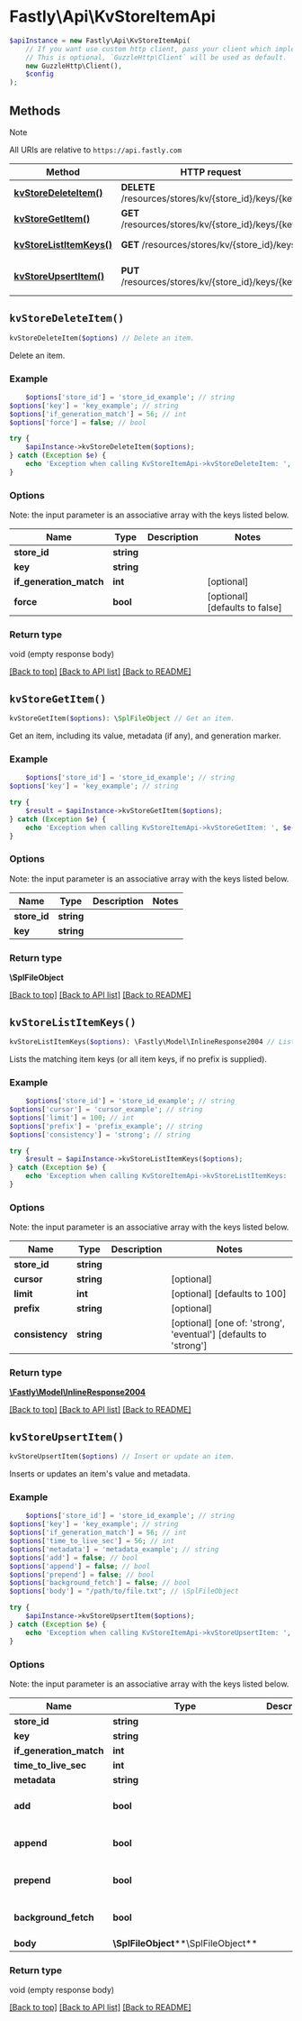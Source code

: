 # Fastly\Api\KvStoreItemApi


```php
$apiInstance = new Fastly\Api\KvStoreItemApi(
    // If you want use custom http client, pass your client which implements `GuzzleHttp\ClientInterface`.
    // This is optional, `GuzzleHttp\Client` will be used as default.
    new GuzzleHttp\Client(),
    $config
);
```

## Methods

> [!NOTE]
> All URIs are relative to `https://api.fastly.com`

Method | HTTP request | Description
------ | ------------ | -----------
[**kvStoreDeleteItem()**](KvStoreItemApi.md#kvStoreDeleteItem) | **DELETE** /resources/stores/kv/{store_id}/keys/{key} | Delete an item.
[**kvStoreGetItem()**](KvStoreItemApi.md#kvStoreGetItem) | **GET** /resources/stores/kv/{store_id}/keys/{key} | Get an item.
[**kvStoreListItemKeys()**](KvStoreItemApi.md#kvStoreListItemKeys) | **GET** /resources/stores/kv/{store_id}/keys | List item keys.
[**kvStoreUpsertItem()**](KvStoreItemApi.md#kvStoreUpsertItem) | **PUT** /resources/stores/kv/{store_id}/keys/{key} | Insert or update an item.


## `kvStoreDeleteItem()`

```php
kvStoreDeleteItem($options) // Delete an item.
```

Delete an item.

### Example
```php
    $options['store_id'] = 'store_id_example'; // string
$options['key'] = 'key_example'; // string
$options['if_generation_match'] = 56; // int
$options['force'] = false; // bool

try {
    $apiInstance->kvStoreDeleteItem($options);
} catch (Exception $e) {
    echo 'Exception when calling KvStoreItemApi->kvStoreDeleteItem: ', $e->getMessage(), PHP_EOL;
}
```

### Options

Note: the input parameter is an associative array with the keys listed below.

Name | Type | Description  | Notes
------------- | ------------- | ------------- | -------------
**store_id** | **string** |  |
**key** | **string** |  |
**if_generation_match** | **int** |  | [optional]
**force** | **bool** |  | [optional] [defaults to false]

### Return type

void (empty response body)

[[Back to top]](#) [[Back to API list]](../../README.md#endpoints)
[[Back to README]](../../README.md)

## `kvStoreGetItem()`

```php
kvStoreGetItem($options): \SplFileObject // Get an item.
```

Get an item, including its value, metadata (if any), and generation marker.

### Example
```php
    $options['store_id'] = 'store_id_example'; // string
$options['key'] = 'key_example'; // string

try {
    $result = $apiInstance->kvStoreGetItem($options);
} catch (Exception $e) {
    echo 'Exception when calling KvStoreItemApi->kvStoreGetItem: ', $e->getMessage(), PHP_EOL;
}
```

### Options

Note: the input parameter is an associative array with the keys listed below.

Name | Type | Description  | Notes
------------- | ------------- | ------------- | -------------
**store_id** | **string** |  |
**key** | **string** |  |

### Return type

**\SplFileObject**

[[Back to top]](#) [[Back to API list]](../../README.md#endpoints)
[[Back to README]](../../README.md)

## `kvStoreListItemKeys()`

```php
kvStoreListItemKeys($options): \Fastly\Model\InlineResponse2004 // List item keys.
```

Lists the matching item keys (or all item keys, if no prefix is supplied).

### Example
```php
    $options['store_id'] = 'store_id_example'; // string
$options['cursor'] = 'cursor_example'; // string
$options['limit'] = 100; // int
$options['prefix'] = 'prefix_example'; // string
$options['consistency'] = 'strong'; // string

try {
    $result = $apiInstance->kvStoreListItemKeys($options);
} catch (Exception $e) {
    echo 'Exception when calling KvStoreItemApi->kvStoreListItemKeys: ', $e->getMessage(), PHP_EOL;
}
```

### Options

Note: the input parameter is an associative array with the keys listed below.

Name | Type | Description  | Notes
------------- | ------------- | ------------- | -------------
**store_id** | **string** |  |
**cursor** | **string** |  | [optional]
**limit** | **int** |  | [optional] [defaults to 100]
**prefix** | **string** |  | [optional]
**consistency** | **string** |  | [optional] [one of: 'strong', 'eventual'] [defaults to 'strong']

### Return type

[**\Fastly\Model\InlineResponse2004**](../Model/InlineResponse2004.md)

[[Back to top]](#) [[Back to API list]](../../README.md#endpoints)
[[Back to README]](../../README.md)

## `kvStoreUpsertItem()`

```php
kvStoreUpsertItem($options) // Insert or update an item.
```

Inserts or updates an item's value and metadata.

### Example
```php
    $options['store_id'] = 'store_id_example'; // string
$options['key'] = 'key_example'; // string
$options['if_generation_match'] = 56; // int
$options['time_to_live_sec'] = 56; // int
$options['metadata'] = 'metadata_example'; // string
$options['add'] = false; // bool
$options['append'] = false; // bool
$options['prepend'] = false; // bool
$options['background_fetch'] = false; // bool
$options['body'] = "/path/to/file.txt"; // \SplFileObject

try {
    $apiInstance->kvStoreUpsertItem($options);
} catch (Exception $e) {
    echo 'Exception when calling KvStoreItemApi->kvStoreUpsertItem: ', $e->getMessage(), PHP_EOL;
}
```

### Options

Note: the input parameter is an associative array with the keys listed below.

Name | Type | Description  | Notes
------------- | ------------- | ------------- | -------------
**store_id** | **string** |  |
**key** | **string** |  |
**if_generation_match** | **int** |  | [optional]
**time_to_live_sec** | **int** |  | [optional]
**metadata** | **string** |  | [optional]
**add** | **bool** |  | [optional] [defaults to false]
**append** | **bool** |  | [optional] [defaults to false]
**prepend** | **bool** |  | [optional] [defaults to false]
**background_fetch** | **bool** |  | [optional] [defaults to false]
**body** | **\SplFileObject****\SplFileObject** |  | [optional]

### Return type

void (empty response body)

[[Back to top]](#) [[Back to API list]](../../README.md#endpoints)
[[Back to README]](../../README.md)

